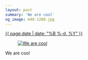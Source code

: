```yaml
---
layout: post
summary: 'We are cool'
og_image: 440-1280.jpg
---
```


<p>
 <time>
  <a href="/440">
   {{ page.date | date: "%B %-d, %Y" }}
  </a>
 </time>
 <a href="/440">
  <figure data-taken="10/30/2015">
   <img alt="We are cool" sizes="(min-width: 700px) 50vw, calc(100vw - 2rem)" src="{{ site.assets_url }}/440-640.jpg" srcset="{{ site.assets_url }}/440-1280.jpg 1280w, {{ site.assets_url }}/440-960.jpg 960w, {{ site.assets_url }}/440-640.jpg 640w, {{ site.assets_url }}/440-320.jpg 320w"/>
  </figure>
 </a>
 <span>
  We are cool
 </span>
</p>
